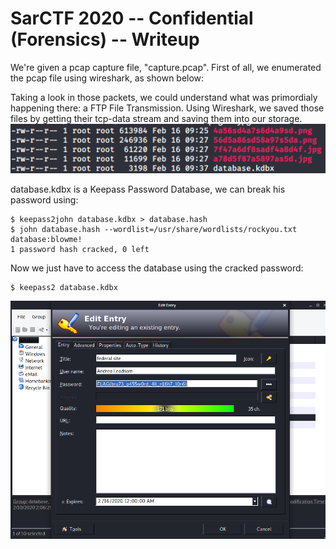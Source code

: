 # SarCTF 2020 -- Confidential (Forensics) -- Writeup
We're given a pcap capture file, "capture.pcap". First of all, we enumerated the pcap file using wireshark, as shown below:

Taking a look in those packets, we could understand what was primordialy happening there: a FTP File Transmission. Using Wireshark, we saved those files by getting their tcp-data stream and saving them into our storage.
![Alt text](https://github.com/0x8Layer/CTF-Writeups/blob/master/SarCTF/2020/Forensics/image.png?raw=true "Files")

database.kdbx is a Keepass Password Database, we can break his password using:
```
$ keepass2john database.kdbx > database.hash
$ john database.hash --wordlist=/usr/share/wordlists/rockyou.txt
database:blowme!
1 password hash cracked, 0 left
```

Now we just have to access the database using the cracked password:
```
$ keepass2 database.kdbx
```

![Alt text](https://github.com/0x8Layer/CTF-Writeups/blob/master/SarCTF/2020/Forensics/image2.png?raw=true "Flag")
